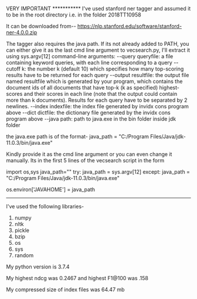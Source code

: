 VERY IMPORTANT ***********
I've used stanford ner tagger and assumed it to be in the root directory i.e. in the folder 2018TT10958

It can be downloaded from--
https://nlp.stanford.edu/software/stanford-ner-4.0.0.zip

The tagger also requires the java path. If its not already added to PATH, 
you can either give it as the last cmd line argument to vecsearch.py, 
I'll extract it using sys.argv[12]
command-line arguments:
--query queryfile: a file containing keyword queries, with each line corresponding
to a query
--cutoff k: the number k (default 10) which specifies how many top-scoring
results have to be returned for each query
--output resultfile: the output file named resultfile which is generated by your
program, which contains the document ids of all documents that
have top-k (k as specified) highest-scores and their scores in each
line (note that the output could contain more than k documents).
Results for each query have to be separated by 2 newlines.
--index indexfile: the index file generated by invidx cons program above
--dict dictfile: the dictionary file generated by the invidx cons program above
--java path: path to java.exe in the bin folder inside jdk folder

the java.exe path is of the format-
java_path = "C:/Program Files/Java/jdk-11.0.3/bin/java.exe"

Kindly provide it as the cmd line argument or you can even change it manually.
Its in the first 5 lines of the vecsearch script in the form

import os,sys
java_path=""
try:
    java_path = sys.argv[12]
except:
    java_path = "C:/Program Files/Java/jdk-11.0.3/bin/java.exe"
        
os.environ['JAVAHOME'] = java_path
 

****************

I've used the following libraries-

1. numpy
2. nltk
3. pickle
4. bzip
5. os
6. sys
7. random

My python version is 3.7.4

My highest ndcg was 0.2467 and highest F1@100 was .158

My compressed size of index files was 64.47 mb
